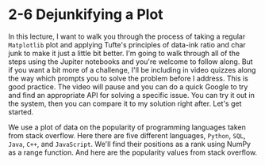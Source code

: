 # 2-6 Dejunkifying a Plot

In this lecture, I want to walk you through the process of taking a regular `Matplotlib` plot and applying Tufte's principles of data-ink ratio and char junk to make it just a little bit better. I'm going to walk through all of the steps using the Jupiter notebooks and you're welcome to follow along. But if you want a bit more of a challenge, I'll be including in video quizzes along the way which prompts you to solve the problem before I address. This is good practice. The video will pause and you can do a quick Google to try and find an appropriate API for solving a specific issue. You can try it out in the system, then you can compare it to my solution right after. Let's get started.

We use a plot of data on the popularity of programming languages taken from stack overflow. Here there are five different languages, `Python`, `SQL`,  `Java`, `C++`, and `JavaScript`. We'll find their positions as a rank using NumPy as a range function. And here are the popularity values from stack overflow.


